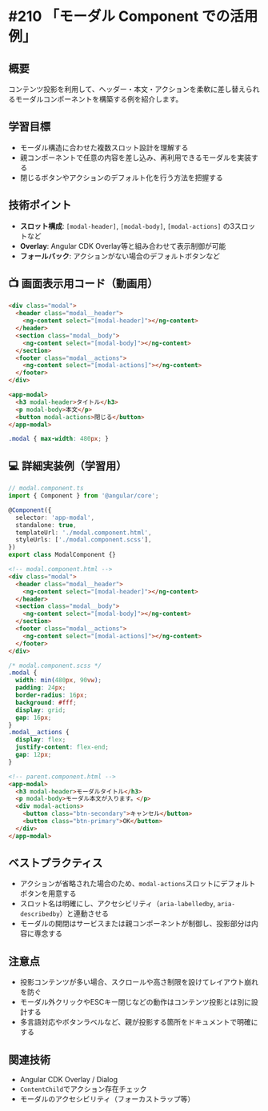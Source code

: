 # #210 「モーダル Component での活用例」

## 概要
コンテンツ投影を利用して、ヘッダー・本文・アクションを柔軟に差し替えられるモーダルコンポーネントを構築する例を紹介します。

## 学習目標
- モーダル構造に合わせた複数スロット設計を理解する
- 親コンポーネントで任意の内容を差し込み、再利用できるモーダルを実装する
- 閉じるボタンやアクションのデフォルト化を行う方法を把握する

## 技術ポイント
- **スロット構成**: `[modal-header]`, `[modal-body]`, `[modal-actions]` の3スロットなど
- **Overlay**: Angular CDK Overlay等と組み合わせて表示制御が可能
- **フォールバック**: アクションがない場合のデフォルトボタンなど

## 📺 画面表示用コード（動画用）

```html
<div class="modal">
  <header class="modal__header">
    <ng-content select="[modal-header]"></ng-content>
  </header>
  <section class="modal__body">
    <ng-content select="[modal-body]"></ng-content>
  </section>
  <footer class="modal__actions">
    <ng-content select="[modal-actions]"></ng-content>
  </footer>
</div>
```

```html
<app-modal>
  <h3 modal-header>タイトル</h3>
  <p modal-body>本文</p>
  <button modal-actions>閉じる</button>
</app-modal>
```

```scss
.modal { max-width: 480px; }
```

## 💻 詳細実装例（学習用）
```typescript
// modal.component.ts
import { Component } from '@angular/core';

@Component({
  selector: 'app-modal',
  standalone: true,
  templateUrl: './modal.component.html',
  styleUrls: ['./modal.component.scss'],
})
export class ModalComponent {}
```

```html
<!-- modal.component.html -->
<div class="modal">
  <header class="modal__header">
    <ng-content select="[modal-header]"></ng-content>
  </header>
  <section class="modal__body">
    <ng-content select="[modal-body]"></ng-content>
  </section>
  <footer class="modal__actions">
    <ng-content select="[modal-actions]"></ng-content>
  </footer>
</div>
```

```scss
/* modal.component.scss */
.modal {
  width: min(480px, 90vw);
  padding: 24px;
  border-radius: 16px;
  background: #fff;
  display: grid;
  gap: 16px;
}
.modal__actions {
  display: flex;
  justify-content: flex-end;
  gap: 12px;
}
```

```html
<!-- parent.component.html -->
<app-modal>
  <h3 modal-header>モーダルタイトル</h3>
  <p modal-body>モーダル本文が入ります。</p>
  <div modal-actions>
    <button class="btn-secondary">キャンセル</button>
    <button class="btn-primary">OK</button>
  </div>
</app-modal>
```

## ベストプラクティス
- アクションが省略された場合のため、`modal-actions`スロットにデフォルトボタンを用意する
- スロット名は明確にし、アクセシビリティ（`aria-labelledby`, `aria-describedby`）と連動させる
- モーダルの開閉はサービスまたは親コンポーネントが制御し、投影部分は内容に専念する

## 注意点
- 投影コンテンツが多い場合、スクロールや高さ制限を設けてレイアウト崩れを防ぐ
- モーダル外クリックやESCキー閉じなどの動作はコンテンツ投影とは別に設計する
- 多言語対応やボタンラベルなど、親が投影する箇所をドキュメントで明確にする

## 関連技術
- Angular CDK Overlay / Dialog
- `ContentChild`でアクション存在チェック
- モーダルのアクセシビリティ（フォーカストラップ等）


